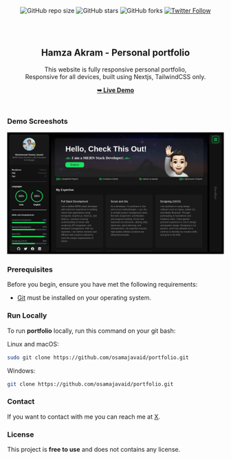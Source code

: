 <div align="center">
  
  ![GitHub repo size](https://img.shields.io/github/repo-size/osamajavaid/portfolio)
  ![GitHub stars](https://img.shields.io/github/stars/osamajavaid/portfolio?style=social)
  ![GitHub forks](https://img.shields.io/github/forks/osamajavaid/portfolio?style=social)
  [![Twitter Follow](https://img.shields.io/twitter/follow/iosamajavaid?style=social)](https://twitter.com/intent/follow?screen_name=iosamajavaid)

  <br />
  <br />
  

  <h2 align="center">Hamza Akram - Personal portfolio</h2>

This website is fully responsive personal portfolio, <br />Responsive for all devices, built using Nextjs, TailwindCSS only.

<a href="https://portfolio-u2la-mkc5thecx-hmzaakrams-projects.vercel.app/"><strong>➥ Live Demo</strong></a>

</div>

<br />

### Demo Screeshots

![Hamza Portfolio Desktop Demo](./public/readme-images/portfolio.png "Desktop Demo")

### Prerequisites

Before you begin, ensure you have met the following requirements:

- [Git](https://git-scm.com/downloads "Download Git") must be installed on your operating system.

### Run Locally

To run **portfolio** locally, run this command on your git bash:

Linux and macOS:

```bash
sudo git clone https://github.com/osamajavaid/portfolio.git
```

Windows:

```bash
git clone https://github.com/osamajavaid/portfolio.git
```

### Contact

If you want to contact with me you can reach me at [X](https://www.x.com/iosamajavaid).

### License

This project is **free to use** and does not contains any license.
